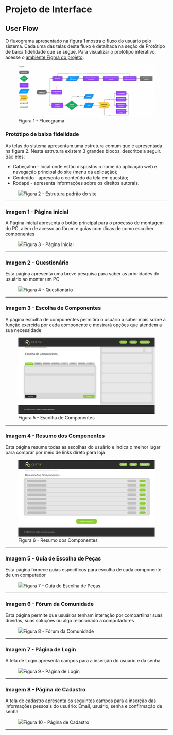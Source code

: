 
# Projeto de Interface

## User Flow

O fluxograma apresentado na figura 1 mostra o fluxo do usuário pelo sistema. Cada uma das telas deste fluxo é detalhada na seção de Protótipo de baixa fidelidade que se segue. Para visualizar o protótipo interativo, acesse o <a href="https://www.figma.com/proto/LIjpWAXVNciTzD0SulK3DL/Baixa-Fidelidade?type=design&node-id=2-6&t=V1xXaKlFfPXHmLar-1&scaling=contain&page-id=0%3A1">ambiente Figma do projeto</a>.

<figure>
 <img src="https://github.com/ICEI-PUC-Minas-PMV-ADS/pmv-ads-2024-1-e1-proj-web-t4-pc-certo/blob/main/documentos/img/PC_CERTO_3.png"
    <figcaption>Figura 1 - Fluxograma</figcaption>
</figure>

### Protótipo de baixa fidelidade 

As telas do sistema apresentam uma estrutura comum que é apresentada na figura 2. Nesta estrutura existem 3 grandes blocos, descritos a seguir. São eles:
<ul>
  <li>Cabeçalho - local onde estão dispostos o nome da aplicação web e navegação principal do site (menu da aplicação);</li>
  <li>Conteúdo - apresenta o conteúdo da tela em questão;</li>
  <li>Rodapé - apresenta informações sobre os direitos autorais.</li>
</ul>

<figure> 
  <img src="https://github.com/ICEI-PUC-Minas-PMV-ADS/pmv-ads-2024-1-e1-proj-web-t4-pc-certo/blob/main/documentos/img/Estrutura%20Padrão%20do%20Site.jpg"
    <figcaption>Figura 2 - Estrutura padrão do site
</figure> 
<hr>

<h3><b>Imagem 1 - Página inicial</b></h3>
<p>A Página inicial apresenta o botão principal para o processo de montagem do PC, além de acesso ao fórum e guias com dicas de como escolher componentes</p>

<figure>
 <img src="https://github.com/ICEI-PUC-Minas-PMV-ADS/pmv-ads-2024-1-e1-proj-web-t4-pc-certo/blob/main/documentos/img/Página%20Inicial.jpg"
  <figcaption>Figura 3 - Página Inicial
</figure>
<hr>
 
<h3><b>Imagem 2 - Questionário</b></h3>
<p>Esta página apresenta uma breve pesquisa para saber as prioridades do usuário ao montar um PC</p>

<figure>
 <img src="https://github.com/ICEI-PUC-Minas-PMV-ADS/pmv-ads-2024-1-e1-proj-web-t4-pc-certo/blob/main/documentos/img/Questionário.jpg"
  <figcaption>Figura 4 - Questionário
</figure>
<hr>

<h3><b>Imagem 3 - Escolha de Componentes</b></h3>
<p>A página escolha de componentes permitirá o usuário a saber mais sobre a função exercida por cada componente e mostrará opções que atendem a sua necessidade</p>

<figure>
 <img src="https://github.com/ICEI-PUC-Minas-PMV-ADS/pmv-ads-2024-1-e1-proj-web-t4-pc-certo/blob/main/documentos/img/Escolha%20de%20Componentes.jpg"
  <figcaption>Figura 5 - Escolha de Componentes
</figure>
<hr>

<h3><b>Imagem 4 - Resumo dos Componentes</b></h3>
<p>Esta página resume todas as escolhas do usuário e indica o melhor lugar para comprar por meio de links direto para loja</p>

<figure>
 <img src="https://github.com/ICEI-PUC-Minas-PMV-ADS/pmv-ads-2024-1-e1-proj-web-t4-pc-certo/blob/main/documentos/img/Resumo%20dos%20Componentes.jpg"
  <figcaption>Figura 6 - Resumo dos Componentes
</figure>
<hr>

<h3><b>Imagem 5 - Guia de Escolha de Peças</b></h3>
<p>Esta página fornece guias específicos para escolha de cada componente de um computador</p>

<figure>
 <img src="https://github.com/ICEI-PUC-Minas-PMV-ADS/pmv-ads-2024-1-e1-proj-web-t4-pc-certo/blob/main/documentos/img/Guia%20de%20Escolha%20de%20Peças.jpg"
  <figcaption>Figura 7 - Guia de Escolha de Peças
</figure>
<hr>

<h3><b>Imagem 6 - Fórum da Comunidade</b></h3>
<p>Esta página permite que usuários tenham interação por compartilhar suas dúvidas, suas soluções ou algo relacionado a computadores</p>

<figure>
 <img src="https://github.com/ICEI-PUC-Minas-PMV-ADS/pmv-ads-2024-1-e1-proj-web-t4-pc-certo/blob/main/documentos/img/Fórum%20da%20Comunidade.jpg"
  <figcaption>Figura 8 - Fórum da Comunidade
</figure>
<hr>

<h3><b>Imagem 7 - Página de Login</b></h3>
<p>A tela de Login apresenta campos para a inserção do usuário e da senha.</p>

<figure>
 <img src="https://github.com/ICEI-PUC-Minas-PMV-ADS/pmv-ads-2024-1-e1-proj-web-t4-pc-certo/blob/main/documentos/img/Página%20de%20Login.jpg"
  <figcaption>Figura 9 - Página de Login
</figure>
<hr>

<h3><b>Imagem 8 - Página de Cadastro</b></h3>
<p>A tela de cadastro apresenta os seguintes campos para a inserção das informações pessoais do usuário: Email, usuário, senha e confirmação de senha</p>

<figure>
 <img src="https://github.com/ICEI-PUC-Minas-PMV-ADS/pmv-ads-2024-1-e1-proj-web-t4-pc-certo/blob/main/documentos/img/Página%20de%20Cadastro.jpg"
  <figcaption>Figura 10 - Página de Cadastro
</figure>
<hr>


